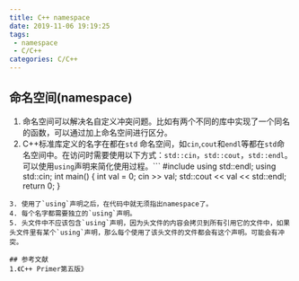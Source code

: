 ```yaml
---
title: C++ namespace
date: 2019-11-06 19:19:25
tags:
 - namespace
 - C/C++
categories: C/C++
---
```


## 命名空间(namespace)
1. 命名空间可以解决名自定义冲突问题。比如有两个不同的库中实现了一个同名的函数，可以通过加上命名空间进行区分。
2. C++标准库定义的名字在都在`std` 命名空间，如`cin`,`cout`和`endl`等都在`std`命名空间中。在访问时需要使用以下方式：`std::cin`，`std::cout`，`std::endl`。
可以使用`using`声明来简化使用过程。```
#include<iostream>
using std::endl;
using std::cin;
int main()
{
    int val = 0;
    cin >> val;
    std::cout << val << std::endl;
    return 0;
}
```
3. 使用了`using`声明之后，在代码中就无须指出namespace了。
4. 每个名字都需要独立的`using`声明。
5. 头文件中不应该包含`using`声明，因为头文件的内容会拷贝到所有引用它的文件中，如果头文件里有某个`using`声明，那么每个使用了该头文件的文件都会有这个声明。可能会有冲突。

## 参考文献
1.《C++ Primer第五版》

